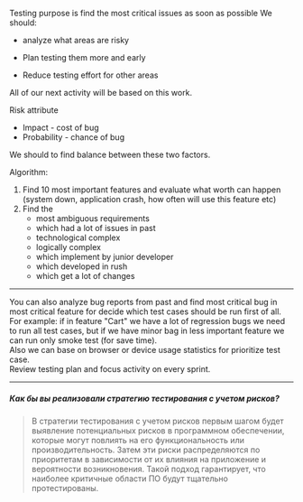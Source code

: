 Testing purpose is find the most critical issues as soon as possible
We should:
- analyze what areas are risky
* Plan testing them more and early
- Reduce testing effort for other areas

All of our next activity will be based on this work.

Risk attribute
- Impact - cost of bug
- Probability - chance of bug

We should to find balance between these two factors.

Algorithm:
1. Find 10 most important features and evaluate what worth can happen (system down, application crash, how often will use this feature etc)
2. Find the
	* most ambiguous requirements
	* which had a lot of issues in past
	* technological complex
	* logically complex
	* which implement by junior developer
	* which developed in rush
	* which get a lot of changes
___
You can also analyze bug reports from past and find most critical bug in most critical feature for decide which test cases should be run first of all. For example: if in feature "Cart" we have a lot of regression bugs we need to run all test cases, but if we have minor bag in less important feature we can run only smoke test (for save time).  
Also we can base on browser or device usage statistics for prioritize test case.  
Review testing plan and focus activity on every sprint.
___
##### Как бы вы реализовали стратегию тестирования с учетом рисков?
> В стратегии тестирования с учетом рисков первым шагом будет выявление потенциальных рисков в программном обеспечении, которые могут повлиять на его функциональность или производительность. Затем эти риски распределяются по приоритетам в зависимости от их влияния на приложение и вероятности возникновения. Такой подход гарантирует, что наиболее критичные области ПО будут тщательно протестированы.